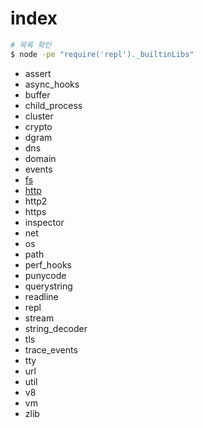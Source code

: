 # index


```bash
# 목록 확인
$ node -pe "require('repl')._builtinLibs"
```


- assert
- async_hooks
- buffer
- child_process
- cluster
- crypto
- dgram
- dns
- domain
- events
- [fs](./fs.js)
- [http](./http.js)
- http2
- https
- inspector
- net
- os
- path
- perf_hooks
- punycode
- querystring
- readline
- repl
- stream
- string_decoder
- tls
- trace_events
- tty
- url
- util
- v8
- vm
- zlib
